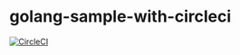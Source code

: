 # golang-sample-with-circleci

[![CircleCI](https://circleci.com/gh/transnano/golang-sample-with-circleci.svg?style=svg)](https://circleci.com/gh/transnano/golang-sample-with-circleci)

